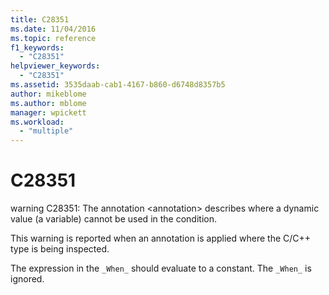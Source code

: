 ```yaml
---
title: C28351
ms.date: 11/04/2016
ms.topic: reference
f1_keywords:
  - "C28351"
helpviewer_keywords:
  - "C28351"
ms.assetid: 3535daab-cab1-4167-b860-d6748d8357b5
author: mikeblome
ms.author: mblome
manager: wpickett
ms.workload:
  - "multiple"
---
```

# C28351
warning C28351: The annotation \<annotation> describes where a dynamic value (a variable) cannot be used in the condition.

 This warning is reported when an annotation is applied where the C/C++ type is being inspected.

 The expression in the `_When_` should evaluate to a constant. The `_When_` is ignored.